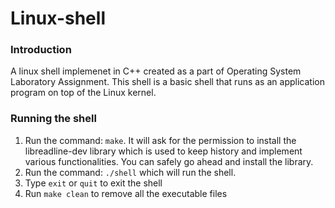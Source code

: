 # Linux-shell

### Introduction
A linux shell implemenet in C++ created as a part of Operating System Laboratory Assignment. This shell is a basic shell that runs as an application program 
on top of the Linux kernel.

### Running the shell
1. Run the command: `make`. It will ask for the permission to install the libreadline-dev library which is used to keep history and implement various functionalities. You can safely go ahead and install the library.
2. Run the command: `./shell` which will run the shell. 
3. Type `exit` or `quit` to exit the shell
4. Run `make clean` to remove all the executable files 
